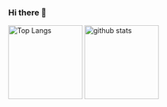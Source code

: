 ### Hi there 👋

<p align="left"> 
  <img alt="Top Langs" height="150px" src="https://github-readme-stats-git-master-apollo880.vercel.app/api/top-langs/?username=apollo880&count_private=true&layout=compact&theme=onedark&hide=html,Emacs+Lisp&show_icons=true" />
  <img alt="github stats" height="150px" src="https://github-readme-stats-git-master-apollo880.vercel.app/api?username=apollo880&count_private=true&theme=onedark&show_icons=ture" />
</p>

<!--
**apollo880/apollo880** is a ✨ _special_ ✨ repository because its `README.md` (this file) appears on your GitHub profile.

Here are some ideas to get you started:

- 🔭 I’m currently working on ...
- 🌱 I’m currently learning ...
- 👯 I’m looking to collaborate on ...
- 🤔 I’m looking for help with ...
- 💬 Ask me about ...
- 📫 How to reach me: ...
- 😄 Pronouns: ...
- ⚡ Fun fact: ...
-->
